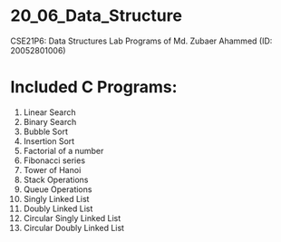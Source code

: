 # 20_06_Data_Structure
CSE21P6: Data Structures Lab Programs of Md. Zubaer Ahammed (ID: 20052801006)

# Included C Programs:
1. Linear Search
2. Binary Search
3. Bubble Sort
4. Insertion Sort
5. Factorial of a number
6. Fibonacci series
7. Tower of Hanoi
8. Stack Operations
9. Queue Operations
10. Singly Linked List
11. Doubly Linked List
12. Circular Singly Linked List
13. Circular Doubly Linked List
